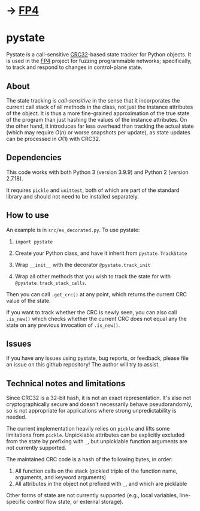 # → [FP4](https://github.com/eniac/FP4)

# pystate

Pystate is a call-sensitive [CRC32](https://en.wikipedia.org/wiki/Cyclic_redundancy_check)-based state tracker for Python objects.
It is used in the [FP4](https://github.com/eniac/FP4) project for fuzzing programmable networks; specifically, to track and respond to changes in control-plane state.

## About

The state tracking is *call-sensitive* in the sense that it incorporates the current call stack of all methods in the class, not just the instance attributes of the object. It is thus a more fine-grained approximation of the true state of the program than just hashing the values of the instance attributes.
On the other hand, it introduces far less overhead than tracking the actual state (which may require $O(n)$ or worse snapshots per update), as state updates can be processed in $O(1)$ with CRC32.

## Dependencies

This code works with both Python 3 (version 3.9.9) and Python 2 (version 2.7.18).

It requires `pickle` and `unittest`, both of which are part of the standard library and should not need to be installed separately.

## How to use

An example is in `src/ex_decorated.py`. To use pystate:

1. `import pystate`

2. Create your Python class, and have it inherit from `pystate.TrackState`

3. Wrap `__init__` with the decorator `@pystate.track_init`

4. Wrap all other methods that you wish to track the state for with `@pystate.track_stack_calls`.

Then you can call `.get_crc()` at any point, which returns the current CRC value of the state.

If you want to track whether the CRC is newly seen, you can also call `.is_new()` which checks whether the current CRC does not equal any the state on any previous invocation of `.is_new()`.

## Issues

If you have any issues using pystate, bug reports, or feedback, please file an issue on this github repository! The author will try to assist.

## Technical notes and limitations

Since CRC32 is a 32-bit hash, it is not an exact representation. It's also not cryptographically secure and doesn't necessarily behave pseudorandomly, so is not appropriate for applications where strong unpredictability is needed.

The current implementation heavily relies on `pickle` and lifts some limitations from `pickle`. Unpicklable attributes can be explicitly excluded from the state by prefixing with `_`, but unpicklable function arguments are not currently supported.

The maintained CRC code is a hash of the following bytes, in order:
1. All function calls on the stack (pickled triple of the function name, arguments, and keyword arguments)
2. All attributes in the object not prefixed with `_`, and which are picklable

Other forms of state are not currently supported (e.g., local variables, line-specific control flow state, or external storage).
